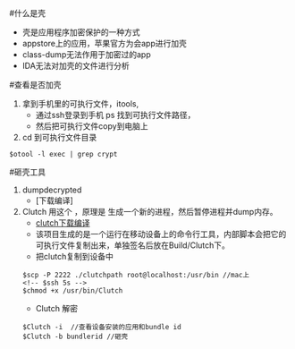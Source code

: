 #什么是壳
- 壳是应用程序加密保护的一种方式
- appstore上的应用，苹果官方为会app进行加壳
- class-dump无法作用于加密过的app
- IDA无法对加壳的文件进行分析

#查看是否加壳
1. 拿到手机里的可执行文件，itools, 
    - 通过ssh登录到手机 ps  找到可执行文件路径，
    - 然后把可执行文件copy到电脑上
2. cd 到可执行文件目录
```
$otool -l exec | grep crypt
```

#砸壳工具
1. dumpdecrypted
    - [下载编译]
2. Clutch 用这个 ，原理是 生成一个新的进程，然后暂停进程并dump内存。
    - [clutch下载编译](https://github.com/KJCracks/Clutch)
    - 该项目生成的是一个运行在移动设备上的命令行工具，内部脚本会把它的可执行文件复制出来，单独签名后放在Build/Clutch下。
    - 把clutch复制到设备中
    ```
    $scp -P 2222 ./clutchpath root@localhost:/usr/bin //mac上
    <!-- $ssh 5s -->
    $chmod +x /usr/bin/Clutch
    ```
    - Clutch 解密
    ```
    $Clutch -i  //查看设备安装的应用和bundle id
    $Clutch -b bundlerid //砸壳
    ```